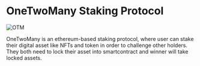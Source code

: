 # OneTwoMany Staking Protocol

![OTM](http://stwpd.me/otm/static/media/Stake.7feae79f3388148a9473.gif)


OneTwoMany is an ethereum-based staking protocol, where user can stake their digital asset like NFTs and token in order to challenge other holders. They both need to lock their asset into smartcontract and winner will take locked assets.


